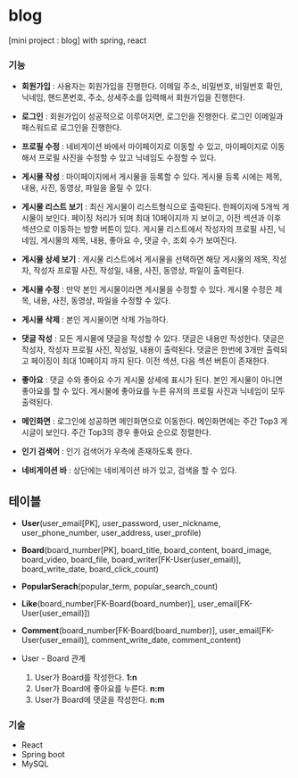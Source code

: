 # blog
[mini project : blog] with spring, react


### 기능
- **회원가입**
  : 사용자는 회원가입을 진행한다. 이메일 주소, 비밀번호, 비밀번호 확인, 닉네임, 핸드폰번호, 주소, 상세주소를 입력해서 회원가입을 진행한다.

- **로그인**
  : 회원가입이 성공적으로 이루어지면, 로그인을 진행한다. 로그인 이메일과 패스워드로 로그인을 진행한다.

- **프로필 수정**
  : 네비게이션 바에서 마이페이지로 이동할 수 있고, 마이페이지로 이동해서 프로필 사진을 수정할 수 있고 닉네임도 수정할 수 있다.

- **게시물 작성**
  : 마이페이지에서 게시물을 등록할 수 있다. 게시물 등록 시에는 제목, 내용, 사진, 동영상, 파일을 올릴 수 있다.

- **게시물 리스트 보기**
  : 최신 게시물이 리스트형식으로 출력된다. 한페이지에 5개씩 게시물이 보인다. 페이징 처리가 되며 최대 10페이지까  지 보이고, 이전 섹션과 이후 섹션으로 이동하는 방향 버튼이 있다.
  게시물 리스트에서 작성자의 프로필 사진, 닉네임, 게시물의 제목, 내용, 좋아요 수, 댓글 수, 조회 수가 보여진다.

- **게시물 상세 보기**
  : 게시물 리스트에서 게시물을 선택하면 해당 게시물의 제목, 작성자, 작성자 프로필 사진, 작성일, 내용, 사진, 동영상, 파일이 출력된다.

- **게시물 수정**
  : 만약 본인 게시물이라면 게시물을 수정할 수 있다. 게시물 수정은 제목, 내용, 사진, 동영상, 파일을 수정할 수 있다.

- **게시물 삭제**
  : 본인 게시물이면 삭제 가능하다.

- **댓글 작성**
  : 모든 게시물에 댓글을 작성할 수 있다. 댓글은 내용만 작성한다. 댓글은 작성자, 작성자 프로필 사진, 작성일, 내용이 출력된다. 댓글은 한번에 3개만 출력되고 페이징이 최대 10페이지 까지 된다. 이전 섹션, 다음 섹션 버튼이 존재한다.

- **좋아요**
  : 댓글 수와 좋아요 수가 게시물 상세에 표시가 된다. 본인 게시물이 아니면 좋아요를 할 수 있다. 게시물에 좋아요를 누른 유저의 프로필 사진과 닉네임이 모두 출력된다.

- **메인화면**
  : 로그인에 성공하면 메인화면으로 이동한다. 메인화면에는 주간 Top3 게시글이 보인다. 주간 Top3의 경우 좋아요 순으로 정렬한다.

- **인기 검색어**
  : 인기 검색어가 우측에 존재하도록 한다.

- **네비게이션 바**
  : 상단에는 네비게이션 바가 있고, 검색을 할 수 있다.


## 테이블
- **User**(user_email[PK], user_password, user_nickname,
  user_phone_number, user_address, user_profile)
- **Board**(board_number[PK], board_title, board_content, board_image, board_video, board_file, board_writer[FK-User(user_email)], board_write_date, board_click_count)
- **PopularSerach**(popular_term, popular_search_count)
- **Like**(board_number[FK-Board(board_number)], user_email[FK-User(user_email)])
- **Comment**(board_number[FK-Board(board_number)], user_email[FK-User(user_email)], comment_write_date, comment_content)

- User - Board 관계
  1. User가 Board를 작성한다. **1:n**
  2. User가 Board에 좋아요를 누른다. **n:m**
  3. User가 Board에 댓글을 작성한다. **n:m**

### 기술
- React
- Spring boot
- MySQL
